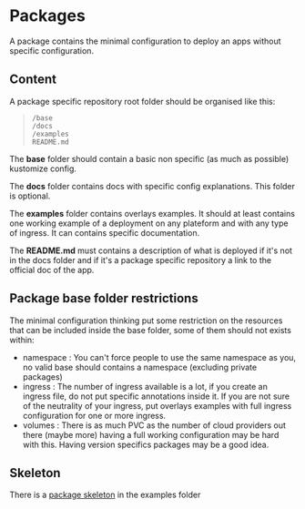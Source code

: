 # Packages

A package contains the minimal configuration to deploy an apps without specific configuration.

## Content

A package specific repository root folder should be organised like this:

> ```
> /base
> /docs
> /examples
> README.md
> ```

The **base** folder should contain a basic non specific (as much as possible) kustomize config.

The **docs** folder contains docs with specific config explanations. This folder is optional.

The **examples** folder contains overlays examples. It should at least contains one working example of a deployment on any plateform and with any type of ingress. It can contains specific documentation.

The **README.md** must contains a description of what is deployed if it's not in the docs folder and if it's a package specific repository a link to the official doc of the app.

## Package base folder restrictions

The minimal configuration thinking put some restriction on the resources that can be included inside the base folder, some of them should not exists within:

* namespace : You can't force people to use the same namespace as you, no valid base should contains a namespace (excluding private packages)
* ingress : The number of ingress available is a lot, if you create an ingress file, do not put specific annotations inside it. If you are not sure of the neutrality of your ingress, put overlays examples with full ingress configuration for one or more ingress.
* volumes : There is as much PVC as the number of cloud providers out there (maybe more) having a full working configuration may be hard with this. Having version specifics packages may be a good idea.

## Skeleton

There is a [package skeleton](../examples/package-skeleton) in the examples folder